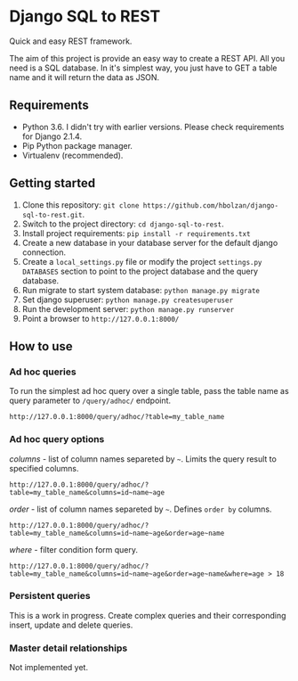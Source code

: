 # Django SQL to REST

Quick and easy REST framework. 

The aim of this project is provide an easy way to create a REST API. All you need is a SQL database. In it's simplest way, you just have to GET a table name and it will return the data as JSON.

## Requirements
* Python 3.6. I didn't try with earlier versions. Please check requirements for Django 2.1.4.
* Pip Python package manager.
* Virtualenv (recommended).

## Getting started

1. Clone this repository: `git clone https://github.com/hbolzan/django-sql-to-rest.git`.
2. Switch to the project directory: `cd django-sql-to-rest`.
3. Install project requirements: `pip install -r requirements.txt`
4. Create a new database in your database server for the default django connection.
5. Create a `local_settings.py` file or modify the project `settings.py` `DATABASES` section to point to the project database and the query database.
6. Run migrate to start system database: `python manage.py migrate`
7. Set django superuser: `python manage.py createsuperuser`
8. Run the development server: `python manage.py runserver`
9. Point a browser to `http://127.0.0.1:8000/`


## How to use

### Ad hoc queries
To run the simplest ad hoc query over a single table, pass the table name as query parameter to `/query/adhoc/` endpoint.
```
http://127.0.0.1:8000/query/adhoc/?table=my_table_name
```

### Ad hoc query options
*columns* - list of column names separeted by `~`. Limits the query result to specified columns.
```
http://127.0.0.1:8000/query/adhoc/?table=my_table_name&columns=id~name~age
```

*order* - list of column names separeted by `~`. Defines `order by` columns.
```
http://127.0.0.1:8000/query/adhoc/?table=my_table_name&columns=id~name~age&order=age~name
```
 
*where* - filter condition form query.
```
http://127.0.0.1:8000/query/adhoc/?table=my_table_name&columns=id~name~age&order=age~name&where=age > 18
```

### Persistent queries

This is a work in progress. Create complex queries and their corresponding insert, update and delete queries.


### Master detail relationships

Not implemented yet.
